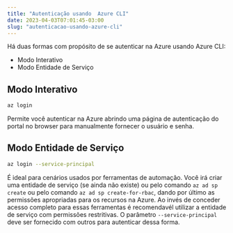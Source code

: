 ```yaml
---
title: "Autenticação usando  Azure CLI"
date: 2023-04-03T07:01:45-03:00
slug: "autenticacao-usando-azure-cli"
---
```


Há duas formas com propósito de se autenticar na Azure usando Azure CLI:

- Modo Interativo
- Modo Entidade de Serviço

## Modo Interativo

```sh
az login
```

Permite você autenticar na Azure abrindo uma página de autenticação do portal no browser para manualmente fornecer o usuário e senha.

## Modo Entidade de Serviço

```sh
az login --service-principal
```

É ideal para cenários usados por ferramentas de automação. Você irá criar uma entidade de serviço (se ainda não existe) ou pelo comando `az ad sp create` ou pelo comando `az ad sp create-for-rbac`, dando por último as permissões apropriadas para os recursos na Azure.
Ao invés de conceder acesso completo para essas ferramentas é recomendavél utilizar a entidade de serviço com permissões restritivas.
O parâmetro `--service-principal` deve ser fornecido com outros para autenticar dessa forma.